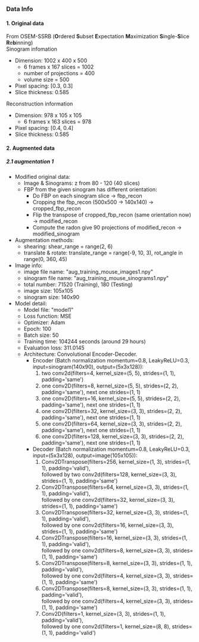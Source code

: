 ### Data Info
#### 1. Original data
From OSEM-SSRB (**O**rdered **S**ubset **E**xpectation **M**aximization
**S**ingle-**S**lice **R**e**b**inning)  
Sinogram infomation
- Dimension: 1002 x 400 x 500  
    - 6 frames x 167 slices = 1002
    - number of projections = 400
    - volume size = 500
- Pixel spacing: [0.3, 0.3]
- Slice thickness: 0.585

Reconstruction information
- Dimension: 978 x 105 x 105
    - 6 frames x 163 slices = 978
- Pixel spacing: [0.4, 0.4]
- Slice thickness: 0.585

#### 2. Augmented data
##### 2.1 augmentation 1
- Modified original data:
    - Image & Sinograms: z from 80 - 120 (40 slices)
    - FBP from the given sinogram has different orientation:
        - Do FBP on each sinogram slice -> fbp_recon
        - Cropping the fbp_recon (500x500 -> 140x140) -> cropped_fbp_recon
        - Flip the transpose of cropped_fbp_recon (same orientation now) -> modified_recon
        - Compute the radon give 90 projections of modified_recon -> modified_sinogram
- Augmentation methods:
    - shearing: shear_range = range(2, 6)
    - translate & rotate: translate_range = range(-9, 10, 3), rot_angle in range(0, 360, 45)
- Image info:
    - image file name: "aug_training_mouse_images1.npy"  
    - sinogram file name: "aug_training_mouse_sinograms1.npy"
    - total number: 71520 (Training), 180 (Testing)
    - image size: 105x105
    - sinogram size: 140x90
- Model detail:
    - Model file: "model1"
    - Loss function: MSE
    - Optimizer: Adam
    - Epoch: 100
    - Batch size: 50
    - Training time: 104244 seconds (around 29 hours)
    - Evaluation loss: 311.0145
    - Architecture: Convolutional Encoder-Decoder.
        - Encoder (Batch normalization momentum=0.8, LeakyReLU=0.3, input=sinogram(140x90), output=(5x3x128)):
            1. two conv2d(filters=4, kernel_size=(5, 5), strides=(1, 1), padding='same')
            2. one conv2D(filters=8, kernel_size=(5, 5), strides=(2, 2), padding='same'), next one strides=(1, 1)
            3. one conv2D(filters=16, kernel_size=(5, 5), strides=(2, 2), padding='same'), next one strides=(1, 1)
            4. one conv2D(filters=32, kernel_size=(3, 3), strides=(2, 2), padding='same'), next one strides=(1, 1)
            5. one conv2D(filters=64, kernel_size=(3, 3), strides=(2, 2), padding='same'), next one strides=(1, 1)
            6. one conv2D(filters=128, kernel_size=(3, 3), strides=(2, 2), padding='same'), next one strides=(1, 1)
        - Decoder (Batch normalization momentum=0.8, LeakyReLU=0.3, input=(5x3x128), output=image(105x105)):
            1. Conv2DTranspose(filters=256, kernel_size=(1, 3), strides=(1, 1), padding='valid'),  
               followed by two conv2d(filters=128, kernel_size=(3, 3), strides=(1, 1), padding='same')
            2. Conv2DTranspose(filters=64, kernel_size=(3, 3), strides=(1, 1), padding='valid'),  
               followed by one conv2d(filters=32, kernel_size=(3, 3), strides=(1, 1), padding='same')
            3. Conv2DTranspose(filters=32, kernel_size=(3, 3), strides=(1, 1), padding='valid'),  
               followed by one conv2d(filters=16, kernel_size=(3, 3), strides=(1, 1), padding='same')
            4. Conv2DTranspose(filters=16, kernel_size=(3, 3), strides=(1, 1), padding='valid'),  
               followed by one conv2d(filters=8, kernel_size=(3, 3), strides=(1, 1), padding='same')
            5. Conv2DTranspose(filters=8, kernel_size=(3, 3), strides=(1, 1), padding='valid'),  
               followed by one conv2d(filters=4, kernel_size=(3, 3), strides=(1, 1), padding='same')
            6. Conv2DTranspose(filters=8, kernel_size=(3, 3), strides=(1, 1), padding='valid'),  
               followed by one conv2d(filters=4, kernel_size=(3, 3), strides=(1, 1), padding='same')
            7. Conv2D(filters=1, kernel_size=(3, 3), strides=(1, 1), padding='valid'),  
               followed by one conv2d(filters=1, kernel_size=(8, 8), strides=(1, 1), padding='valid')
    
